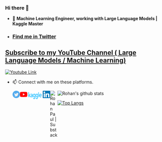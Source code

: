 ### Hi there 👋

- 🔭 **Machine Learning Engineer, working with Large Language Models | Kaggle Master**

- ### [Find me in Twitter](https://twitter.com/rohanpaul_ai)

## [Subscribe to my YouTube Channel ( Large Language Models / Machine Learning)](https://www.youtube.com/c/RohanPaul-AI/featured)

[logo]: https://github.com/rohan-paul/LLM-FineTuning-Large-Language-Models/blob/main/assets/Youtube_Cover.png

[![Youtube Link][logo]](https://www.youtube.com/c/RohanPaul-AI/featured) &nbsp;
 
 

- 📫 Connect with me on these platforms.
  

   <a href="https://twitter.com/rohanpaul_ai">
    <img align="left" alt="Rohan Paul | Twitter" width="24px" src="https://github.com/rohan-paul/rohan-paul/blob/master/assets/twitter.svg" />
  </a>

  <a href="https://www.youtube.com/channel/UC0_a8SNpTFkmVv5SLMs1CIA/videos">
    <img align="left" alt="Rohan Paul | Youtube" width="24px" src="https://github.com/rohan-paul/rohan-paul/blob/master/assets/youtube.svg" />
  </a>

   <a href="https://www.kaggle.com/paulrohan2020">
    <img align="left" alt="Rohan Paul | Kaggle" width="50px" height="30px" src="https://github.com/rohan-paul/rohan-paul/blob/master/assets/kaggle.png" />
   </a>
   
   <a href="https://www.linkedin.com/in/rohan-paul-b27285129/">
    <img align="left" alt="Rohan Paul | Linkedin" width="24px" src="https://github.com/rohan-paul/rohan-paul/blob/master/assets/Linkedin.svg" />
  </a>
  
  <a href="https://rohanpaul.substack.com/">
    <img align="left" alt="Rohan Paul | Substack" width="24px" src="https://github.com/rohan-paul/MachineLearning-DeepLearning-Code-for-my-YouTube-Channel/blob/master/assets/substack.png" />
  </a>   

![Rohan's github stats](https://github-readme-stats.vercel.app/api?username=rohan-paul&count_private=true&show_icons=true&theme=radical)

[![Top Langs](https://github-readme-stats.vercel.app/api/top-langs/?username=rohan-paul)](https://github.com/rohan-paul/github-readme-stats)

